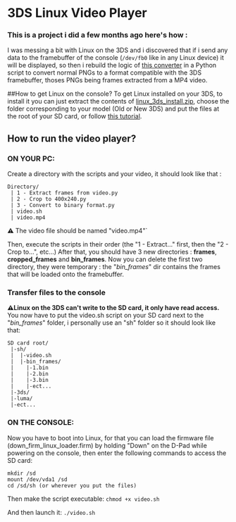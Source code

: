 # 3DS Linux Video Player

### This is a project i did a few months ago here's how :
I was messing a bit with Linux on the 3DS and i discovered that if i send any data to the framebuffer of the console (`/dev/fb0` like in any Linux device) it will be displayed, so then i rebuild the logic of [this converter](https://xem.github.io/3DShomebrew/tools/image-to-bin.html) in a Python script to convert normal PNGs to a format compatible with the 3DS framebuffer, thoses PNGs being frames extracted from a MP4 video.

##How to get Linux on the console?
To get Linux installed on your 3DS, to install it you can just extract the contents of [linux_3ds_install.zip](https://github.com/AtexBg/3ds-linux-video-player/blob/main/linux_3ds_install.zip), choose the folder corresponding to your model (Old or New 3DS) and put the files at the root of your SD card, or follow [this tutorial](https://www.gamebrew.org/wiki/Linux_for_3DS).

## How to run the video player?
### **ON YOUR PC:**
Create a directory with the scripts and your video, it should look like that :
```
Directory/
 | 1 - Extract frames from video.py
 | 2 - Crop to 400x240.py
 | 3 - Convert to binary format.py
 | video.sh
 | video.mp4
```
⚠️ The video file should be named "video.mp4"`

Then, execute the scripts in their order (the "1 - Extract..." first, then the "2 - Crop to...", etc...)
After that, you should have 3 new directories : **frames**, **cropped_frames** and **bin_frames**.
Now you can delete the first two directory, they were temporary : the "*bin_frames*" dir contains the frames that will be loaded onto the framebuffer.

### Transfer files to the console
**⚠️Linux on the 3DS can't write to the SD card, it only have read access.**
You now have to put the video.sh script on your SD card next to the "*bin_frames*" folder, i personally use an "sh" folder so it should look like that:
```
SD card root/
 |-sh/ 
 |  |-video.sh
 |  |-bin_frames/
 |    |-1.bin
 |    |-2.bin
 |    |-3.bin
 |    |-ect...
 |-3ds/
 |-luma/
 |-ect...
```
### **ON THE CONSOLE**:
Now you have to boot into Linux, for that you can load the firmware file (down_firm_linux_loader.firm) by holding "Down" on the D-Pad while powering on the console, then enter the following commands to access the SD card:
```
mkdir /sd
mount /dev/vda1 /sd
cd /sd/sh (or wherever you put the files)
```
Then make the script executable:
`chmod +x video.sh`

And then launch it:
`./video.sh`
